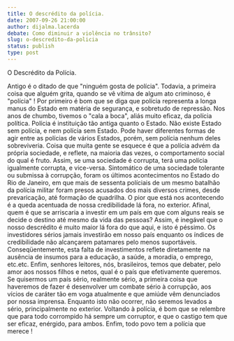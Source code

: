 ```yaml
---
title: O descrédito da polícia.
date: 2007-09-26 21:00:00
author: dijalma.lacerda
debate: Como diminuir a violência no trânsito?
slug: o-descredito-da-policia
status: publish 
type: post
---
```


  

O Descrédito da Polícia.  

Antigo é o ditado de que "ninguém gosta de polícia". Todavia, a primeira coisa que alguém grita, quando se vê vítima de algum ato criminoso, é "polícia" ! Por primeiro é bom que se diga que polícia representa a longa manus do Estado em matéria de segurança, e sobretudo de repressão. Nos anos de chumbo, tivemos o "cala a boca", aliás muito eficaz, da polícia política. Polícia é instituição tão antiga quanto o Estado. Não existe Estado sem polícia, e nem polícia sem Estado. Pode haver diferentes formas de agir entre as polícias de vários Estados, porém, sem polícia nenhum deles sobreviveria. Coisa que muita gente se esquece é que a polícia advém da própria sociedade, e reflete, na maioria das vezes, o comportamento social do qual é fruto. Assim, se uma sociedade é corrupta, terá uma polícia igualmente corrupta, e vice-versa. Sintomático de uma sociedade tolerante ou submissa à corrupção, foram os últimos acontecimentos no Estado do Rio de Janeiro, em que mais de sessenta políciais de um mesmo batalhão da polícia militar foram presos acusados dos mais diversos crimes, desde prevaricação, até formação de quadrilha. O pior que está nos acontecendo é a queda acentuada de nossa credibilidade lá fora, no exterior. Afinal, quem é que se arriscaria a investir em um país em que com alguns reais se decide o destino até mesmo da vida das pessoas? Assim, é inegável que o nosso descrédito é muito maior lá fora do que aqui, e isto é péssimo. Os investidores sérios jamais investirão em nosso país enquanto os índices de credibilidade não alcançarem patamares pelo menos suportáveis. Conseqüentemente, esta falta de investimentos reflete diretamente na ausência de insumos para a educação, a saúde, a moradia, o emprego, etc.etc. Enfim, senhores leitores, nós, brasileiros, temos que debater, pelo amor aos nossos filhos e netos, qual é o país que efetivamente queremos. Se quisermos um país sério, realmente sério, a primeira coisa que haveremos de fazer é desenvolver um combate sério à corrupção, aos vícios de caráter tão em voga atualmente e que amiúde vêm denunciados por nossa imprensa. Enquanto isto não ocorrer, não seremos levados a sério, principalmente no exterior. Voltando à polícia, é bom que se relembre que para todo corrompido há sempre um corruptor, e que o castigo tem que ser eficaz, enérgido, para ambos. Enfim, todo povo tem a polícia que merece !   

  

  

  

  

